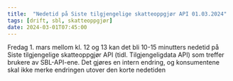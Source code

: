 ```yaml
---
title:  "Nedetid på Siste tilgjengelige skatteoppgjør API 01.03.2024"
tags: [drift, sbl, skatteoppgjør]
date: 2024-03-01T07:45:00
---
```

Fredag 1. mars mellom kl. 12 og 13 kan det bli 10-15 minutters nedetid på Siste tilgjengelige skatteoppgjør API (tidl. Tilgjengeligdata API) som treffer brukere av SBL-API-ene. Det gjøres en intern endring, og konsumentene skal ikke merke endringen utover den korte nedetiden
